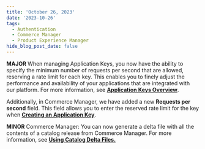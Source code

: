 ```yaml
---
title: 'October 26, 2023'
date: '2023-10-26'
tags:
  - Authentication
  - Commerce Manager
  - Product Experience Manager
hide_blog_post_date: false
---
```


**MAJOR** When managing Application Keys, you now have the ability to specify the minimum number of requests per second that are allowed, reserving a rate limit for each key. This enables you to finely adjust the performance and availability of your applications that are integrated with our platform. For more information, see **[Application Keys Overview](https://elasticpath.dev/docs/commerce-cloud/authentication/application-keys/application-keys-overview)**.

Additionally, in Commerce Manager, we have added a new **Requests per second** field. This field allows you to enter the reserved rate limit for the key when **[Creating an Application Key](https://elasticpath.dev/docs/commerce-cloud/authentication/application-keys/application-keys-cm)**.

**MINOR** Commerce Manager: You can now generate a delta file with all the contents of a catalog release from Commerce Manager. For more information, see **[Using Catalog Delta Files.](https://elasticpath.dev/docs/pxm/catalogs/catalogs-cm/publishing-catalogs#using-catalog-delta-files)**
